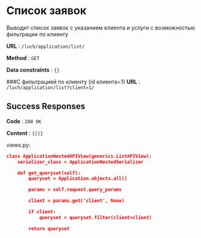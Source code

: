 # Список заявок 
Выводит список заявок с указанием клиента и услуги c возможностью фильтрации по клиенту

**URL** : `/luch/application/list/`

**Method** : `GET`

**Data constraints** : `{}`

###С фильтрацией по клиенту (id клиента=1)
**URL** : `/luch/application/list?client=1/`

## Success Responses

**Code** : `200 OK`

**Content** : `{[]}`

views.py:

```json
class ApplicationNestedAPIView(generics.ListAPIView):
    serializer_class = ApplicationNestedSerializer

    def get_queryset(self):
        queryset = Application.objects.all()

        params = self.request.query_params

        client = params.get('client', None)

        if client:
            queryset = queryset.filter(client=client)

        return queryset
